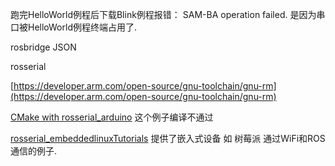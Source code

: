 跑完HelloWorld例程后下载Blink例程报错： SAM-BA operation failed. 是因为串口被HelloWorld例程终端占用了.

rosbridge  JSON

rosserial

[https://developer.arm.com/open-source/gnu-toolchain/gnu-rm](https://developer.arm.com/open-source/gnu-toolchain/gnu-rm)

[CMake with rosserial\_arduino](http://wiki.ros.org/rosserial_arduino/Tutorials/CMake) 这个例子编译不通过

[rosserial\_embeddedlinuxTutorials](http://wiki.ros.org/rosserial_embeddedlinux/Tutorials) 提供了嵌入式设备 如 树莓派 通过WiFi和ROS通信的例子. 



